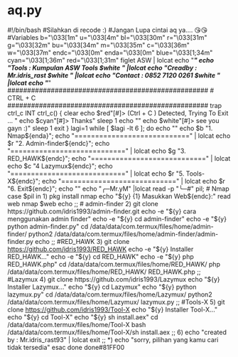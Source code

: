 # aq.py
#!/bin/bash #Silahkan di recode :) #Jangan Lupa cintai aq ya.... 😘😘  #Variables b="\033[1m" u="\033[4m" bl="\033[30m" r="\033[31m" g="\033[32m" bu="\033[34m" m="\033[35m" c="\033[36m" w="\033[37m" endc="\033[0m" enda="\033[0m" blue="\033[1;34m" cyan="\033[1;36m" red="\033[1;31m"  figlet ASW | lolcat  echo "_____________________________________________________________" echo "Tools    : Kumpulan ASW Tools $white                         " |lolcat echo "Creadby  : Mr.idris_rast $white                                      " |lolcat echo "Contact  : 0852 7120 0261   $white                             " |lolcat echo "_____________________________________________________________"  ################################################### # CTRL + C ################################################### trap ctrl_c INT ctrl_c() { clear echo $red"[#]> (Ctrl + C ) Detected, Trying To Exit ... " echo $cyan"[#]> Thanks" sleep 1 echo "" echo $white"[#]> see you gayn :)" sleep 1 exit }  lagi=1 while [ $lagi -lt 6 ]; do echo "" echo $b "1.  Nmap${enda}"; echo "============================" | lolcat echo $r "2.  Admin-finder${endc}"; echo "============================" | lolcat echo $g "3.  RED_HAWK${endc}"; echo "============================" | lolcat echo $c "4   Lazymux${endc}"; echo "============================" | lolcat echo $r "5.  Tools-X${endc}"; echo "============================" | lolcat echo $r "6. Exit${endc}"; echo "" echo "╭─Mr.yM" |lolcat read -p "╰─#" pil;  # Nmap  case $pil in 1) pkg install nmap echo "${y} {1} Masukkan Web${endc}:" read web nmap $web echo  ;;  # admin-finder  2) git clone  https://github.com/idris1993/admin-finder.git echo -e "${y} cara menggunakan admin finder" echo -e "${y} cd admin-finder" echo -e "${y} python admin-finder.py" cd /data/data/com.termux/files/home/admin-finder/ python2 /data/data/com.termux/files/home/admin-finder/admin-finder.py echo  ;;  #RED_HAWK  3) git clone https://github.com/idris1993/RED_HAWK echo -e "${y} Installer RED_HAWK..." echo -e "${y} cd RED_HAWK" echo -e "${y} php RED_HAWK.php" cd /data/data/com.termux/files/home/RED_HAWK/ php /data/data/com.termux/files/home/RED_HAWK/ RED_HAWK.php  ;;  #Lazymux  4) git clone https://github.com/idris1993/Lazymux echo "${y} Installer Lazymux..." echo "${y} cd Lazymux" echo "${y} python lazymux.py" cd /data/data/com.termux/files/home/Lazymux/ python2 /data/data/com.termux/files/home/Lazymux/ lazymux.py  ;;  #Tools-X  5) git clone https://github.com/idris1993/Tool-X echo "${y} Installer Tool-X..." echo "${y} cd Tool-X" echo "${y} sh install.aex" cd /data/data/com.termux/files/home/Tool-X bash /data/data/com.termux/files/home/Tool-X/sh install.aex  ;;   6) echo "created by : Mr.idris_rast93" | lolcat exit ;;  *) echo "sorry, pilihan yang kamu cari tidak tersedia" esac done done#81FF00
